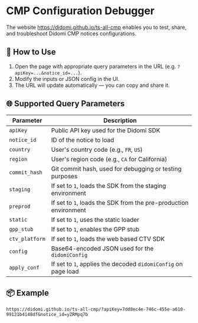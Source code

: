 # CMP Configuration Debugger

The website https://didomi.github.io/ts-all-cmp enables you to test, share, and troubleshoot Didomi CMP notices configurations.

## 🔧 How to Use

1. Open the page with appropriate query parameters in the URL (e.g. `?apiKey=...&notice_id=...`).
2. Modify the inputs or JSON config in the UI.
3. The URL will update automatically — you can copy and share it.

## 🌐 Supported Query Parameters

| Parameter      | Description                                                      |
| -------------- | ---------------------------------------------------------------- |
| `apiKey`       | Public API key used for the Didomi SDK                           |
| `notice_id`    | ID of the notice to load                                         |
| `country`      | User's country code (e.g., `FR`, `US`)                           |
| `region`       | User's region code (e.g., `CA` for California)                   |
| `commit_hash`  | Git commit hash, used for debugging or testing purposes          |
| `staging`      | If set to `1`, loads the SDK from the staging environment        |
| `preprod`      | If set to `1`, loads the SDK from the pre-production environment |
| `static`       | If set to `1`, uses the static loader                            |
| `gpp_stub`     | If set to `1`, enables the GPP stub                              |
| `ctv_platform` | If set to `1`, loads the web based CTV SDK                       |
| `config`       | Base64-encoded JSON used for the `didomiConfig`                  |
| `apply_conf`   | If set to `1`, applies the decoded `didomiConfig` on page load   |

## 📦 Example

```
https://didomi.github.io/ts-all-cmp/?apiKey=7dd8ec4e-746c-455e-a610-99121b4148df&notice_id=yZRMpq7b
```

